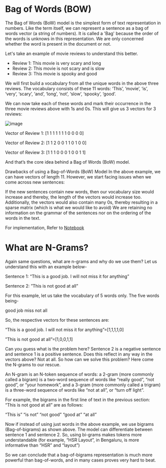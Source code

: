 # Bag of Words (BOW)

The Bag of Words (BoW) model is the simplest form of text representation in numbers. Like the term itself, we can represent a sentence as a bag of words vector (a string of numbers). It is called a 'Bag' because the order of the words is unknows in this representation. We are only concerned whether the word is present in the document or not.

Let's take an example of movie reviews to understand this better. 
- Review 1: This movie is very scary and long
- Review 2: This movie is not scary and is slow
- Review 3: This movie is spooky and good

We will first build a vocabulary from all the unique words in the above three reviews. The vocabulary consists of these 11 words: ‘This’, ‘movie’, ‘is’, ‘very’, ‘scary’, ‘and’, ‘long’, ‘not’,  ‘slow’, ‘spooky’,  ‘good’.

We can now take each of these words and mark their occurrence in the three movie reviews above with 1s and 0s. This will give us 3 vectors for 3 reviews:

![image](https://user-images.githubusercontent.com/22586467/123374604-fcf1f400-d5a4-11eb-949f-8761308139ec.png)

Vector of Review 1: [1 1 1 1 1 1 1 0 0 0 0]

Vector of Review 2: [1 1 2 0 0 1 1 0 1 0 0]

Vector of Review 3: [1 1 1 0 0 0 1 0 0 1 1]

And that’s the core idea behind a Bag of Words (BoW) model.

Drawbacks of using a Bag-of-Words (BoW) Model
In the above example, we can have vectors of length 11. However, we start facing issues when we come across new sentences:

If the new sentences contain new words, then our vocabulary size would increase and thereby, the length of the vectors would increase too.
Additionally, the vectors would also contain many 0s, thereby resulting in a sparse matrix (which is what we would like to avoid)
We are retaining no information on the grammar of the sentences nor on the ordering of the words in the text.

For implementation, Refer to [Notebook](https://github.com/mittalsharad/NLP/blob/main/NLP_Basics/Bag%20of%20Words/Bag_of_Words(BOW).ipynb)

# What are N-Grams?

Again same questions, what are n-grams and why do we use them? Let us understand this with an example below-

Sentence 1: “This is a good job. I will not miss it for anything”

Sentence 2: ”This is not good at all”

For this example, let us take the vocabulary of 5 words only. The five words being-

good
job
miss
not
all

So, the respective vectors for these sentences are:

“This is a good job. I will not miss it for anything”=[1,1,1,1,0]

”This is not good at all”=[1,0,0,1,1]

Can you guess what is the problem here? Sentence 2 is a negative sentence and sentence 1 is a positive sentence. Does this reflect in any way in the vectors above? Not at all. So how can we solve this problem? Here come the N-grams to our rescue.

An N-gram is an N-token sequence of words: a 2-gram (more commonly called a bigram) is a two-word sequence of words like “really good”, “not good”, or “your homework”, and a 3-gram (more commonly called a trigram) is a three-word sequence of words like “not at all”, or “turn off light”.

For example, the bigrams in the first line of text in the previous section: “This is not good at all” are as follows:

“This is”
“is not”
“not good”
“good at”
“at all”

Now if instead of using just words in the above example, we use bigrams (Bag-of-bigrams) as shown above. The model can differentiate between sentence 1 and sentence 2. So, using bi-grams makes tokens more understandable (for example, “HSR Layout”, in Bengaluru, is more informative than “HSR” and “layout”)

So we can conclude that a bag-of-bigrams representation is much more powerful than bag-of-words, and in many cases proves very hard to beat.

